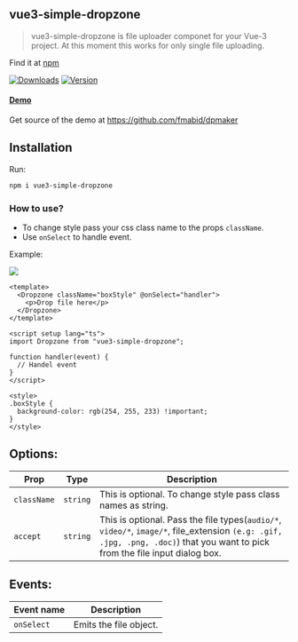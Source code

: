 ## vue3-simple-dropzone

> vue3-simple-dropzone is file uploader componet for your Vue-3 project. At this moment this works for only single file uploading.

Find it at [npm](https://www.npmjs.com/package/vue3-simple-dropzone)

<a href="https://www.npmjs.com/package/vue3-simple-dropzone"><img src="https://img.shields.io/npm/dt/vue3-simple-dropzone.svg?style=flat-square" alt="Downloads"></a>
<a href="https://www.npmjs.com/package/vue3-simple-dropzone"><img src="https://img.shields.io/npm/v/vue3-simple-dropzone.svg?style=flat-square" alt="Version"></a>

#### [Demo](https://dpmaker.vercel.app)

Get source of the demo at https://github.com/fmabid/dpmaker

## Installation

Run:

```bash
npm i vue3-simple-dropzone
```

### How to use?

- To change style pass your css class name to the props `className`.
- Use `onSelect` to handle event.

Example:

![](https://raw.githubusercontent.com/fmabid/vue3-simple-dropzone/master/doc/images/view.png)

```vue
<template>
  <Dropzone className="boxStyle" @onSelect="handler">
    <p>Drop file here</p>
  </Dropzone>
</template>

<script setup lang="ts">
import Dropzone from "vue3-simple-dropzone";

function handler(event) {
  // Handel event
}
</script>

<style>
.boxStyle {
  background-color: rgb(254, 255, 233) !important;
}
</style>
```

## Options:

| Prop        | Type     | Description                                                                                                                                                                  |
| ----------- | -------- | ---------------------------------------------------------------------------------------------------------------------------------------------------------------------------- |
| `className` | `string` | This is optional. To change style pass class names as string.                                                                                                                |
| `accept`    | `string` | This is optional. Pass the file types(`audio/*`, `video/*`, `image/*`, file_extension `(e.g: .gif, .jpg, .png, .doc)`) that you want to pick from the file input dialog box. |

## Events:

| Event name | Description            |
| ---------- | ---------------------- |
| `onSelect` | Emits the file object. |
